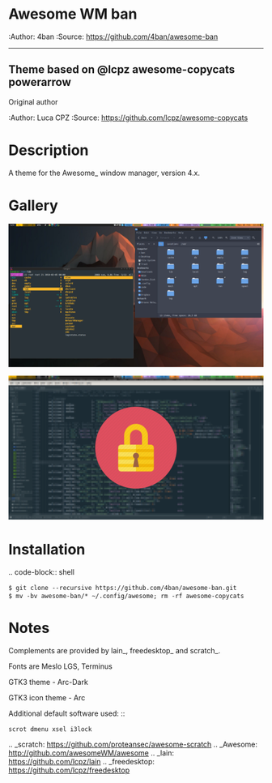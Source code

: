 Awesome WM ban
===================

:Author: 4ban
:Source: https://github.com/4ban/awesome-ban

-------------------------
Theme based on @lcpz awesome-copycats powerarrow
-------------------------

Original author

:Author: Luca CPZ
:Source: https://github.com/lcpz/awesome-copycats

Description
===========

A theme for the Awesome_ window manager, version 4.x.

Gallery
=======

![Desktop](https://github.com/4ban/awesome-ban/raw/master/themes/powerarrow/screen1.png)


![Lock](https://github.com/4ban/awesome-ban/raw/master/themes/powerarrow/screen2.png)

Installation
============

.. code-block:: shell

    $ git clone --recursive https://github.com/4ban/awesome-ban.git
    $ mv -bv awesome-ban/* ~/.config/awesome; rm -rf awesome-copycats


Notes
=====

Complements are provided by lain_, freedesktop_ and scratch_.

Fonts are Meslo LGS, Terminus

GTK3 theme - Arc-Dark

GTK3 icon theme - Arc




Additional default software used: ::

    scrot dmenu xsel i3lock

.. _scratch: https://github.com/proteansec/awesome-scratch
.. _Awesome: http://github.com/awesomeWM/awesome
.. _lain: https://github.com/lcpz/lain
.. _freedesktop: https://github.com/lcpz/freedesktop
